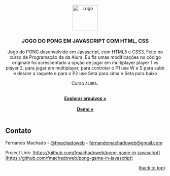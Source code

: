 <div id="top"></div>



<!-- PROJECT LOGO -->
<br />
<div align="center">
  <a href="#">
    <img src="https://github.com/othneildrew/Best-README-Template/raw/master/images/logo.png" alt="Logo" width="80" height="80">
  </a>

  <h3 align="center">JOGO DO PONG EM JAVASCRIPT COM HTML, CSS</h3>
  
  <p align="center">Jogo do PONG desenvolvido em Javascript, com HTML5 e CSS3. Feito no curso de Programação da da Alura. Eu fiz umas modificações no código originale  foi acrescentado a opção de jogar em multiplayer player 1 vs player 2, para jogar em multiplayer, para controlar o P1 use W e S para subir e descer a raquete e para o P2 use Seta para cima e Seta para baixo</p>
  
  <p align="center">Curso <code>ALURA.</code> </p>

  <p align="center">
    <br />
    <a href="https://github.com/fmachadoweb/pong-game-in-javascript"><strong>Explorar arquivos »</strong></a>
    <br /><br />
    <a href="http://hardtek.com.br/pong/"><strong>Demo »</strong></a>
    <br />
    <br />
  </p>
</div>


<!-- CONTACT -->
## Contato

Fernando Machado - [@fmachadoweb](https://twitter.com/fmachadoweb) - fernandomachadoweb@gmail.com

Project Link: [https://github.com/fmachadoweb/pong-game-in-javascript](https://github.com/fmachadoweb/pong-game-in-javascript)

<p align="right">(<a href="#top">back to top</a>)</p>


